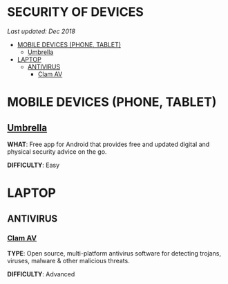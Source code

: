 # SECURITY OF DEVICES

*Last updated: Dec 2018*

* [MOBILE DEVICES (PHONE, TABLET)](#mobile-devices-phone-tablet)
  * [Umbrella](#umbrella)
* [LAPTOP](#laptop)
  * [ANTIVIRUS](#antivirus)
    * [Clam AV](#clam-av)

# MOBILE DEVICES (PHONE, TABLET)

## **[Umbrella](https://secfirst.org/umbrella/)** 

**WHAT**: Free app for Android that provides free and updated digital and physical security advice on the go.

**DIFFICULTY**: Easy 


# LAPTOP

## ANTIVIRUS

### **[Clam AV](https://www.clamav.net/)** 

**TYPE**: Open source, multi-platform antivirus software for detecting trojans, viruses, malware & other malicious threats. 

**DIFFICULTY**: Advanced 
